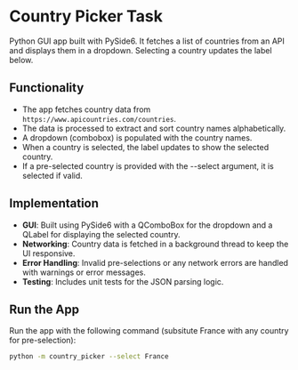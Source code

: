 # Country Picker Task

Python GUI app built with PySide6. It fetches a list of countries from an API and displays them in a dropdown. Selecting a country updates the label below.

## Functionality

- The app fetches country data from `https://www.apicountries.com/countries`.
- The data is processed to extract and sort country names alphabetically.
- A dropdown (combobox) is populated with the country names.
- When a country is selected, the label updates to show the selected country.
- If a pre-selected country is provided with the --select argument, it is selected if valid.

## Implementation

- **GUI**: Built using PySide6 with a QComboBox for the dropdown and a QLabel for displaying the selected country.
- **Networking**: Country data is fetched in a background thread to keep the UI responsive.
- **Error Handling**: Invalid pre-selections or any network errors are handled with warnings or error messages.
- **Testing**: Includes unit tests for the JSON parsing logic.

## Run the App

Run the app with the following command (subsitute France with any country for pre-selection):

```bash
python -m country_picker --select France
```
